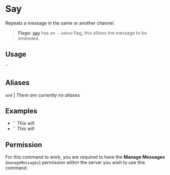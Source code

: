 # Say
Repeats a message in the same or another channel.
> **Flags:** [say](/commands/misc/say) has an `--embed` flag, this allows the message to be embeded.

## Usage
``

## Aliases
`` and `` | *There are currently no aliases*

## Examples
- `` This will 
- `` This will 

## Permission
For this command to work, you are required to have the **Manage Messages** (`manageMessages`)  permission within the server you wish to use this command.